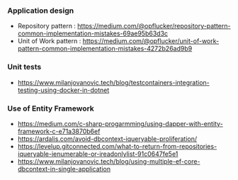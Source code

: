 ### Application design

* Repository pattern : https://medium.com/@opflucker/repository-pattern-common-implementation-mistakes-69ae95b63d3c
* Unit of Work pattern : https://medium.com/@opflucker/unit-of-work-pattern-common-implementation-mistakes-4272b26ad9b9

### Unit tests

* https://www.milanjovanovic.tech/blog/testcontainers-integration-testing-using-docker-in-dotnet

### Use of Entity Framework

* https://medium.com/c-sharp-progarmming/using-dapper-with-entity-framework-c-e71a3870b6ef
* https://ardalis.com/avoid-dbcontext-iqueryable-proliferation/
* https://levelup.gitconnected.com/what-to-return-from-repositories-iqueryable-ienumerable-or-ireadonlylist-91c0647fe5e1
* https://www.milanjovanovic.tech/blog/using-multiple-ef-core-dbcontext-in-single-application
